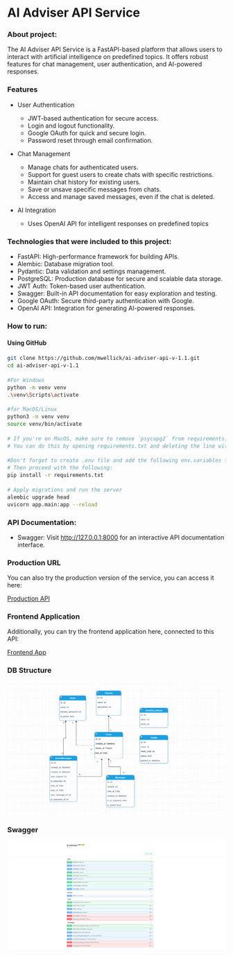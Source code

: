 # AI Adviser API Service

### About project:

The AI Adviser API Service is a FastAPI-based platform that allows users to interact with artificial intelligence on
predefined topics.
It offers robust features for chat management, user authentication, and AI-powered responses.

### Features

* User Authentication
    * JWT-based authentication for secure access.
    * Login and logout functionality.
    * Google OAuth for quick and secure login.
    * Password reset through email confirmation.


* Chat Management
    * Manage chats for authenticated users.
    * Support for guest users to create chats with specific restrictions.
    * Maintain chat history for existing users.
    * Save or unsave specific messages from chats.
    * Access and manage saved messages, even if the chat is deleted.


* AI Integration
    * Uses OpenAI API for intelligent responses on predefined topics

### Technologies that were included to this project:

* FastAPI: High-performance framework for building APIs.
* Alembic: Database migration tool.
* Pydantic: Data validation and settings management.
* PostgreSQL: Production database for secure and scalable data storage.
* JWT Auth: Token-based user authentication.
* Swagger: Built-in API documentation for easy exploration and testing.
* Google OAuth: Secure third-party authentication with Google.
* OpenAI API: Integration for generating AI-powered responses.

### How to run:

#### Using GitHub

```bash
git clone https://github.com/mwellick/ai-adviser-api-v-1.1.git
cd ai-adviser-api-v-1.1

#For Windows
python -m venv venv 
.\venv\Scripts\activate 

#for MacOS/Linux
python3 -m venv venv 
source venv/bin/activate

# If you're on MacOS, make sure to remove `psycopg2` from requirements.txt before installing dependencies.
# You can do this by opening requirements.txt and deleting the line with `psycopg2`.

#Don't forget to create .env file and add the following env.variables form .env.sample file 
# Then proceed with the following:
pip install -r requirements.txt

# Apply migrations and run the server
alembic upgrade head
uvicorn app.main:app --reload
```

### API Documentation:

* Swagger: Visit http://127.0.0.1:8000 for an interactive API documentation interface.

### Production URL

You can also try the production version of the service, you can access it here:

[Production API](https://interior-arluene-mwellick-4212a5bc.koyeb.app)

### Frontend Application

Additionally, you can try the frontend application here, connected to this API:

[Frontend App](https://674da01ed296f00008dc68bc--adviser-elli.netlify.app)


### DB Structure

![DB Diagram](ai_adviser_diagram.png)

### Swagger
![Swagger_API](swagger_api.png)



